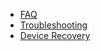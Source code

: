- [FAQ](help/FAQ)
- [Troubleshooting](help/Troubleshooting)
- [Device Recovery](help/Device-Recovery)
